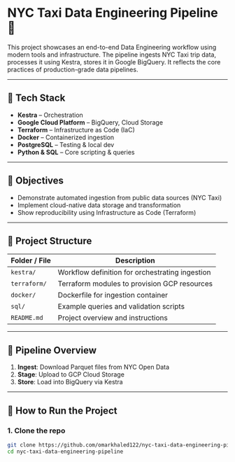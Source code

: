 # NYC Taxi Data Engineering Pipeline 🚖

This project showcases an end-to-end Data Engineering workflow using modern tools and infrastructure. The pipeline ingests NYC Taxi trip data, processes it using Kestra, stores it in Google BigQuery. It reflects the core practices of production-grade data pipelines.

---

## 🔧 Tech Stack

- **Kestra** – Orchestration
- **Google Cloud Platform** – BigQuery, Cloud Storage
- **Terraform** – Infrastructure as Code (IaC)
- **Docker** – Containerized ingestion
- **PostgreSQL** – Testing & local dev
- **Python & SQL** – Core scripting & queries

---

## 📌 Objectives

- Demonstrate automated ingestion from public data sources (NYC Taxi)
- Implement cloud-native data storage and transformation
- Show reproducibility using Infrastructure as Code (Terraform)

---

## 📁 Project Structure

| Folder / File       | Description                                    |
|---------------------|------------------------------------------------|
| `kestra/`           | Workflow definition for orchestrating ingestion |
| `terraform/`        | Terraform modules to provision GCP resources   |
| `docker/`           | Dockerfile for ingestion container             |
| `sql/`              | Example queries and validation scripts         |
| `README.md`         | Project overview and instructions              |

---

## 🔄 Pipeline Overview

1. **Ingest**: Download Parquet files from NYC Open Data
2. **Stage**: Upload to GCP Cloud Storage
3. **Store**: Load into BigQuery via Kestra

---

## 🚀 How to Run the Project

### 1. Clone the repo
```bash
git clone https://github.com/omarkhaled122/nyc-taxi-data-engineering-pipeline.git
cd nyc-taxi-data-engineering-pipeline

